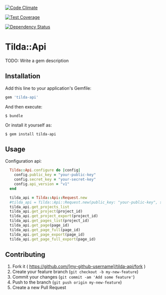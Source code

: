 [![Code
Climate](https://codeclimate.com/github/Nitr/tilda-api/badges/gpa.svg)](https://codeclimate.com/github/Nitr/tilda-api)

[![Test
Coverage](https://codeclimate.com/github/Nitr/tilda-api/badges/coverage.svg)](https://codeclimate.com/github/Nitr/tilda-api/coverage)

[![Dependency
Status](https://gemnasium.com/Nitr/tilda-api.svg)](https://gemnasium.com/Nitr/tilda-api)

# Tilda::Api

TODO: Write a gem description

## Installation

Add this line to your application's Gemfile:

```ruby
gem 'tilda-api'
```

And then execute:

    $ bundle

Or install it yourself as:

    $ gem install tilda-api

## Usage

Configuration api:

```ruby
  Tilda::Api.configure do |config|
    config.public_key = "your-public-key"
    config.secret_key = "your-secret-key"
    config.api_version = "v1"
  end
```

```ruby
  tilda_api = Tilda::Api::Request.new 
  #tilda_api = Tilda::Api::Request.new(public_key: "your-public-key", secret_key: "your-secret-key")
  tilda_api.get_projects_list
  tilda_api.get_project(project_id)
  tilda_api.get_project_export(project_id)
  tilda_api.get_pages_list(project_id)
  tilda_api.get_page(page_id)
  tilda_api.get_page_full(page_id)
  tilda_api.get_page_export(page_id)
  tilda_api.get_page_full_export(page_id)
```

## Contributing

1. Fork it ( https://github.com/[my-github-username]/tilda-api/fork )
2. Create your feature branch (`git checkout -b my-new-feature`)
3. Commit your changes (`git commit -am 'Add some feature'`)
4. Push to the branch (`git push origin my-new-feature`)
5. Create a new Pull Request
